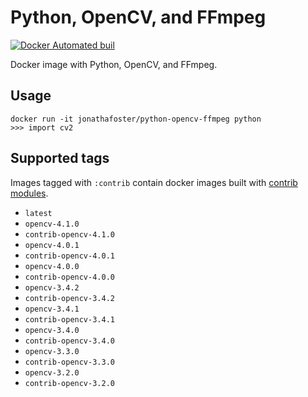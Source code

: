 # Python, OpenCV, and FFmpeg

[![Docker Automated buil](https://img.shields.io/docker/automated/jonathanfoster/python-opencv-ffmpeg.svg)]()

Docker image with Python, OpenCV, and FFmpeg.

## Usage

    docker run -it jonathafoster/python-opencv-ffmpeg python
    >>> import cv2

## Supported tags

Images tagged with `:contrib` contain docker images built with [contrib modules](https://github.com/opencv/opencv_contrib/).

- `latest`
- `opencv-4.1.0`
- `contrib-opencv-4.1.0`
- `opencv-4.0.1`
- `contrib-opencv-4.0.1`
- `opencv-4.0.0`
- `contrib-opencv-4.0.0`
- `opencv-3.4.2`
- `contrib-opencv-3.4.2`
- `opencv-3.4.1`
- `contrib-opencv-3.4.1`
- `opencv-3.4.0`
- `contrib-opencv-3.4.0`
- `opencv-3.3.0`
- `contrib-opencv-3.3.0`
- `opencv-3.2.0`
- `contrib-opencv-3.2.0`
